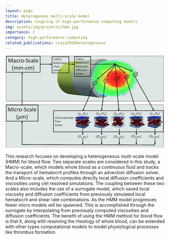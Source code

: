```yaml
---
layout: page
title: Heterogenous multi-scale model
description: Coupling of high-performance computing models
img: assets/img/projects/hmm.jpg
importance: 2
category: high-performance computing
related_publications: czaja2020heterogeneous
---
```


![Outline of the performance model.](/assets/img/projects/hmm.jpg)


This research focuses on developing a heterogeneous multi-scale model (HMM) for blood flow. Two separate scales are considered in this study, a Macro-scale, which models whole blood as a continuous fluid and tracks the transport of hematocrit profiles through an advection diffusion solver. And a Micro-scale, which computes directly local diffusion coefficients and viscosities using cell resolved simulations. The coupling between these two scales also includes the use of a surrogate model, which saved local viscosity and diffusion coefficients from previously simulated local hematocrit and shear rate combinations. As the HMM model progresses fewer micro models will be spawned. This is accomplished through the surrogate by interpolating from previously computed viscosities and diffusion coefficients. The benefit of using the HMM method for blood flow is that it, along with resolving the rheology of whole blood, can be extended with other types computational models to model physiological processes like thrombus formation.